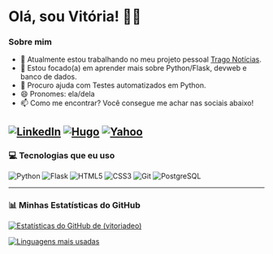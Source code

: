 # Olá, sou Vitória! 👋🏽

### Sobre mim
- 🔭 Atualmente estou trabalhando no meu projeto pessoal [Trago Notícias](https://github.com/vitoriadeo/trago-noticias).
- 🌱 Estou focado(a) em aprender mais sobre Python/Flask, devweb e banco de dados.
- 🤔 Procuro ajuda com Testes automatizados em Python.
- 😄 Pronomes: ela/dela
- 📫 Como me encontrar? Você consegue me achar nas sociais abaixo!

[![LinkedIn](https://img.shields.io/badge/LinkedIn-0A66C2?style=for-the-badge&logo=linkedin&logoColor=white)](https://www.linkedin.com/in/vitoriadeo/)
[![Hugo](https://img.shields.io/badge/Hugo-FF4088?style=for-the-badge&logo=hugo&logoColor=white)](https://vvfinds.neocities.org/)
[![Yahoo](https://img.shields.io/badge/Yahoo-410093?style=for-the-badge&logo=yahoo&logoColor=white)](mailto:vitoriadeo@yahoo.com)
---

### 💻 Tecnologias que eu uso

![Python](https://img.shields.io/badge/Python-3776AB?style=for-the-badge&logo=python&logoColor=white)
![Flask](https://img.shields.io/badge/Flask-000000?style=for-the-badge&logo=flask&logoColor=white)
![HTML5](https://img.shields.io/badge/HTML5-E34F26?style=for-the-badge&logo=html5&logoColor=white)
![CSS3](https://img.shields.io/badge/CSS3-1572B6?style=for-the-badge&logo=css3&logoColor=white)
![Git](https://img.shields.io/badge/GIT-E44C30?style=for-the-badge&logo=git&logoColor=white)
![PostgreSQL](https://img.shields.io/badge/postgresql-4169e1?style=for-the-badge&logo=postgresql&logoColor=white)

---

### 📊 Minhas Estatísticas do GitHub

[![Estatísticas do GitHub de (vitoriadeo)](https://github-readme-stats.vercel.app/api?username=vitoriadeo&show_icons=true&theme=radical&hide_border=true)](https://github.com/anuraghazra/github-readme-stats)

[![Linguagens mais usadas](https://github-readme-stats.vercel.app/api/top-langs/?username=vitoriadeo&layout=compact&theme=radical&hide_border=true)](https://github.com/anuraghazra/github-readme-stats)
